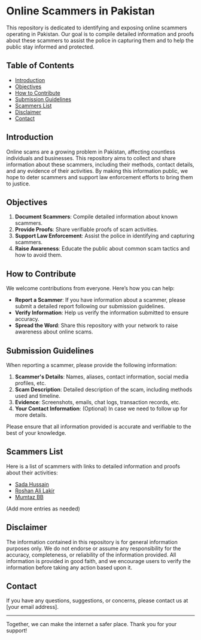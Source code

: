 # Online Scammers in Pakistan

This repository is dedicated to identifying and exposing online scammers operating in Pakistan. Our goal is to compile detailed information and proofs about these scammers to assist the police in capturing them and to help the public stay informed and protected.

## Table of Contents

- [Introduction](#introduction)
- [Objectives](#objectives)
- [How to Contribute](#how-to-contribute)
- [Submission Guidelines](#submission-guidelines)
- [Scammers List](#scammers-list)
- [Disclaimer](#disclaimer)
- [Contact](#contact)

## Introduction

Online scams are a growing problem in Pakistan, affecting countless individuals and businesses. This repository aims to collect and share information about these scammers, including their methods, contact details, and any evidence of their activities. By making this information public, we hope to deter scammers and support law enforcement efforts to bring them to justice.

## Objectives

1. **Document Scammers**: Compile detailed information about known scammers.
2. **Provide Proofs**: Share verifiable proofs of scam activities.
3. **Support Law Enforcement**: Assist the police in identifying and capturing scammers.
4. **Raise Awareness**: Educate the public about common scam tactics and how to avoid them.

## How to Contribute

We welcome contributions from everyone. Here’s how you can help:

- **Report a Scammer**: If you have information about a scammer, please submit a detailed report following our submission guidelines.
- **Verify Information**: Help us verify the information submitted to ensure accuracy.
- **Spread the Word**: Share this repository with your network to raise awareness about online scams.

## Submission Guidelines

When reporting a scammer, please provide the following information:

1. **Scammer's Details**: Names, aliases, contact information, social media profiles, etc.
2. **Scam Description**: Detailed description of the scam, including methods used and timeline.
3. **Evidence**: Screenshots, emails, chat logs, transaction records, etc.
4. **Your Contact Information**: (Optional) In case we need to follow up for more details.

Please ensure that all information provided is accurate and verifiable to the best of your knowledge.

## Scammers List

Here is a list of scammers with links to detailed information and proofs about their activities:

- [Sada Hussain](scammers/sada_hussain/sada_hussain.md)
- [Roshan Ali Lakir](scammers/roshan_ali_lakri/roshan_ali_lakri.md)
- [Mumtaz BB](scammers/Mumtaz_BB/Mumtaz_BB.md)

(Add more entries as needed)

## Disclaimer

The information contained in this repository is for general information purposes only. We do not endorse or assume any responsibility for the accuracy, completeness, or reliability of the information provided. All information is provided in good faith, and we encourage users to verify the information before taking any action based upon it.

## Contact

If you have any questions, suggestions, or concerns, please contact us at [your email address].

---

Together, we can make the internet a safer place. Thank you for your support!
